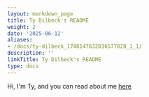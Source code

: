 ```yaml
---
layout: markdown_page
title: Ty Dilbeck's README
weight: 2
date: '2025-06-12'
aliases:
- /docs/ty-dilbeck_1748147632036577028_1_1/
description: ''
linkTitle: Ty Dilbeck's README
type: docs
---
```


Hi, I'm Ty, and you can read about me [here](https://gitlab.com/tdilbeck/readme)
